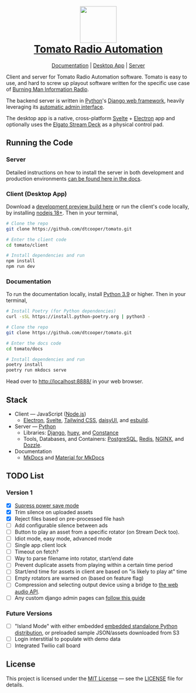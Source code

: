 <h1 align="center">
  <a href="https://dtcooper.github.io/tomato/">
    <img src="https://raw.github.com/dtcooper/tomato/main/client/assets/icons/tomato.png" width="100"><br>
    Tomato Radio Automation
  </a>
</h1>

<p align="center">
  <a href="https://dtcooper.github.io/tomato/">Documentation</a> |
  <a href="https://dtcooper.github.io/tomato/client/">Desktop App</a> |
  <a href="https://dtcooper.github.io/tomato/server/">Server</a>
</p>

Client and server for Tomato Radio Automation software. Tomato is easy to use,
and hard to screw up playout software written for the specific use case of
[Burning Man Information Radio](https://bmir.org).

The backend server is written in [Python](https://www.python.org/)'s
[Django web framework](https://www.djangoproject.com/), heavily leveraging its
[automatic admin interface](https://docs.djangoproject.com/en/4.1/ref/contrib/admin/).

The desktop app is a native, cross-platform [Svelte](https://svelte.dev/) +
[Electron](https://www.electronjs.org/) app and optionally uses the
[Elgato Stream Deck](https://www.elgato.com/en/stream-deck) as a physical control
pad.

## Running the Code

### Server

Detailed instructions on how to install the server in both development and
production environments
[can be found here in the docs](https://dtcooper.github.io/tomato/server/).

### Client (Desktop App)

Download a
[development preview build here](https://github.com/dtcooper/tomato/releases/tag/preview-build)
or run the client's code locally, by
installing [nodejs 18+](https://nodejs.org/). Then in your terminal,

```bash
# Clone the repo
git clone https://github.com/dtcooper/tomato.git

# Enter the client code
cd tomato/client

# Install dependencies and run
npm install
npm run dev
```

### Documentation

To run the documentation locally, install [Python 3.9](https://www.python.org/)
or higher. Then in your terminal,

```bash
# Install Poetry (for Python dependencies)
curl -sSL https://install.python-poetry.org | python3 -

# Clone the repo
git clone https://github.com/dtcooper/tomato.git

# Enter the docs code
cd tomato/docs

# Install dependencies and run
poetry install
poetry run mkdocs serve
```

Head over to <http://localhost:8888/> in your web browser.

## Stack

* Client &mdash; JavaScript ([Node.js](https://nodejs.org/en/))
  * [Electron](https://electronjs.org/), [Svelte](https://svelte.dev/),
    [Tailwind CSS](https://tailwindcss.com/), [daisyUI](https://daisyui.com/),
    and [esbuild](https://esbuild.github.io/).
* Server &mdash; [Python](https://www.python.org/)
  * Libraries: [Django](https://www.djangoproject.com/), [huey](https://huey.readthedocs.io/en/latest/),
    and [Constance](https://django-constance.readthedocs.io/en/latest/)
  * Tools, Databases, and Containers: [PostgreSQL](https://www.postgresql.org/),
    [Redis](https://redis.io/), [NGINX](https://www.nginx.com/),
    and [Dozzle](https://dozzle.dev/).
* Documentation
  * [MkDocs](https://www.mkdocs.org/) and [Material for MkDocs](https://squidfunk.github.io/mkdocs-material/)

## TODO List

### Version 1

- [x] [Supress power save mode](https://www.electronjs.org/docs/latest/api/power-save-blocker)
- [x] Trim silence on uploaded assets
- [x] Reject files based on pre-processed file hash
- [ ] Add configurable silence between ads
- [ ] Button to play an asset from a specific rotator (on Stream Deck too).
- [ ] Idiot mode, easy mode, advanced mode
- [ ] Single app client lock
- [ ] Timeout on fetch?
- [ ] Way to parse filename into rotator, start/end date
- [ ] Prevent duplicate assets from playing within a certain time period
- [ ] Start/end time for assets in client are based on "is likely to play at" time
- [ ] Empty rotators are warned on (based on feature flag)
- [ ] Compression and selecting output device using a bridge to
      [the web audio API](https://developer.mozilla.org/en-US/docs/Web/API/AudioContext/createMediaElementSource).
- [ ] Any custom django admin pages can [follow this guide](https://dev.to/daiquiri_team/creating-a-custom-page-in-django-admin-4pbd)

### Future Versions

- [ ] "Island Mode" with either embedded
      [embedded standalone Python distribution](https://python-build-standalone.readthedocs.io/en/latest/),
      or preloaded sample JSON/assets downloaded from S3
- [ ] Login interstitial to populate with demo data
- [ ] Integrated Twilio call board

## License

This project is licensed under the [MIT License](https://opensource.org/licenses/MIT)
&mdash; see the [LICENSE](https://github.com/dtcooper/tomato/blob/main/LICENSE)
file for details.
